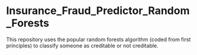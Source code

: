 # Insurance_Fraud_Predictor_Random_Forests
This repository uses the popular random forests algorithm (coded from first principles) to classify someone as creditable or not creditable.
